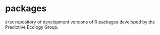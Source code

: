 # packages
`drat` repository of development versions of R packages developed by the Predictive Ecology Group.
